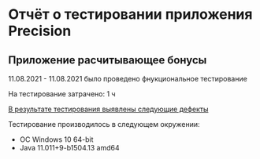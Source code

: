 # Отчёт о тестировании приложения Precision

## Приложение расчитывающее бонусы

11.08.2021 - 11.08.2021 было проведено фнукциональное тестирование

На тестирование затрачено: 1 ч

[В результате тестирования выявлены следующие дефекты](https://github.com/butukhanov/hw2.2/issues/1 "Некорректный расчет бонуса")
  
Тестирование производилось в следующем окружении:

* ОС Windows 10 64-bit
* Java 11.011+9-b1504.13 amd64
